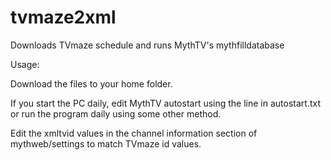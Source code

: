 # tvmaze2xml
Downloads TVmaze schedule and runs MythTV's mythfilldatabase

Usage:

Download the files to your home folder.

If you start the PC daily, edit MythTV autostart using the line in autostart.txt or run the program daily using some other method.

Edit the xmltvid values in the channel information section of mythweb/settings to match TVmaze id values.
